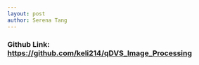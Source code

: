 ```yaml
---
layout: post
author: Serena Tang
---
```


### Github Link: https://github.com/keli214/qDVS_Image_Processing
